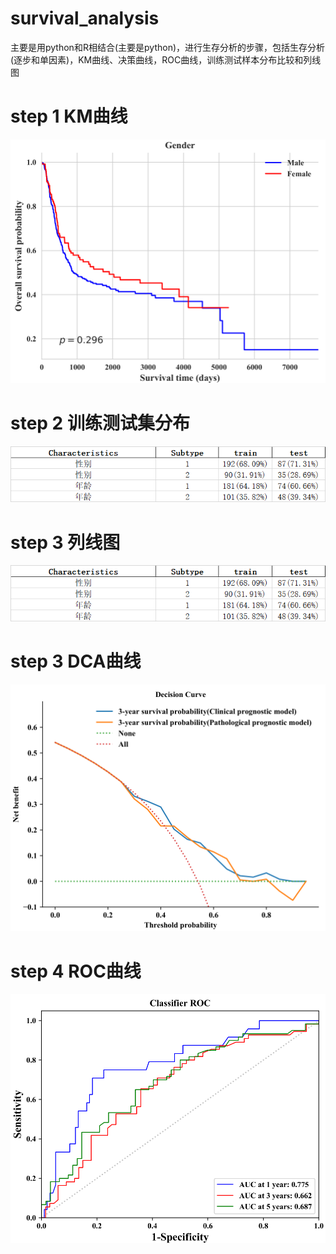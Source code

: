 # survival_analysis
主要是用python和R相结合(主要是python)，进行生存分析的步骤，包括生存分析(逐步和单因素)，KM曲线、决策曲线，ROC曲线，训练测试样本分布比较和列线图

# step 1 KM曲线
![](https://github.com/zoufengyuan/survival_analysis/blob/main/result_plot/KM.png)

# step 2 训练测试集分布
![](https://github.com/zoufengyuan/survival_analysis/blob/main/result_plot/distribution.jpg)

# step 3 列线图
![](https://github.com/zoufengyuan/survival_analysis/blob/main/result_plot/distribution.jpg)

# step 3 DCA曲线
![](https://github.com/zoufengyuan/survival_analysis/blob/main/result_plot/DCA.png)

# step 4 ROC曲线
![](https://github.com/zoufengyuan/survival_analysis/blob/main/result_plot/ROC.png)
